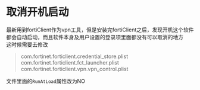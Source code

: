# 取消开机启动

最新用到fortiClient作为vpn工具，但是安装完fortiClient之后，发现开机这个软件都会自动启动，而且软件本身及用户设置的登录项里面都没有可以取消的地方  
这时候需要去修改
> com.fortinet.forticlient.credential_store.plist  
com.fortinet.forticlient.fct_launcher.plist  
com.fortinet.forticlient.vpn.vpn_control.plist

文件里面的`RunAtLoad`属性改为NO

